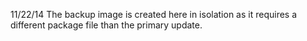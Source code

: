11/22/14 <red13dotnet>
The backup image is created here in isolation as it requires a different package file than the primary update. 
